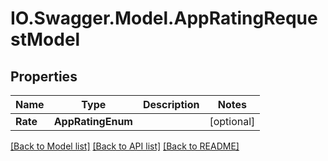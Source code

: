 # IO.Swagger.Model.AppRatingRequestModel
## Properties

Name | Type | Description | Notes
------------ | ------------- | ------------- | -------------
**Rate** | **AppRatingEnum** |  | [optional] 

[[Back to Model list]](../README.md#documentation-for-models) [[Back to API list]](../README.md#documentation-for-api-endpoints) [[Back to README]](../README.md)

